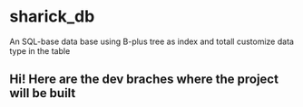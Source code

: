 # sharick_db

An SQL-base data base using B-plus tree as index and totall customize data type in the table

## Hi! Here are the dev braches where the project will be built
